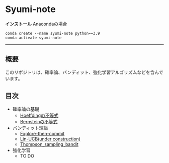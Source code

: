 # Syumi-note

**インストール**
Anacondaの場合
```
conda create --name syumi-note python==3.9
conda activate syumi-note
```
---

## 概要

このリポジトリは、確率論、バンディット、強化学習アルゴリズムなどを含んでいます。

## 目次

- 確率論の基礎
  - [Hoeffdingの不等式](https://github.com/yu-ki3406/Syumi-note/blob/main/notebooks/Hoeffding_inequality.ipynb "Hoeffding_inequality")
  - [Bernsteinの不等式](https://github.com/yu-ki3406/Syumi-note/blob/main/notebooks/Bernstein_inequality.ipynb "Bernstein_inequalit") 
- バンディット理論
  - [Explore-then-commit](https://github.com/yu-ki3406/Syumi-note/blob/main/notebooks/explore_then_commit.ipynb "ETC")  
  - [Lin-UCB(under construction)](https://github.com/yu-ki3406/Syumi-note/blob/main/notebooks/LinUCB.ipynb "Lin-UCB")  
  - [Thompson_sampling_bandit](https://github.com/yu-ki3406/Syumi-note/blob/main/notebooks/Thompson_sampling.ipynb 'TS_bandit') 
- 強化学習
  - TO DO




  